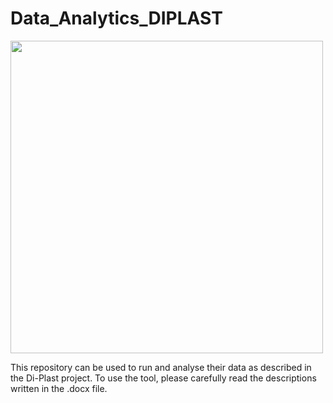 # Data_Analytics_DIPLAST

 <p align="left">
    <img src="./di-plast-logo.png", width = "500", height="500">
 </p>


This repository can be used to run and analyse their data as described in the Di-Plast project. To use the tool, please carefully read the descriptions written in the .docx file. 


